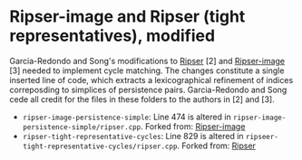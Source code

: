 # Ripser-image and Ripser (tight representatives), modified 

Garcia-Redondo and Song's modifications to [Ripser](https://github.com/Ripser/ripser/tree/image-persistence-simple) [2] and [Ripser-image](https://github.com/Ripser/ripser/tree/tight-representative-cycles) [3] needed to implement cycle matching. The changes constitute a single inserted line of code, which extracts a lexicographical refinement of indices correposding to simplices of persistence pairs. Garcia-Redondo and Song cede all credit for the files in these folders to the authors in [2] and [3]. 

- `ripser-image-persistence-simple`: Line 474 is altered in `ripser-image-persistence-simple/ripser.cpp`. Forked from: [Ripser-image](https://github.com/Ripser/ripser/tree/tight-representative-cycles)
- `ripser-tight-representative-cycles`: Line 829 is altered in `ripseer-tight-representative-cycles/ripser.cpp`. Forked from: [Ripser](https://github.com/Ripser/ripser/tree/image-persistence-simple)
